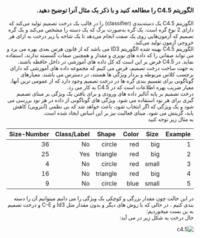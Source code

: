 <div dir="rtl">
  
### الگوریتم C4.5  را مطالعه کنید و با ذکر یک مثال آنرا توضیح دهید.  
  
  الگوریتم C4.5 یک دسته‌بندی (classifier) را در قالب یک درخت تصمیم تولید می‌کند که دارای 2 نوع گره است. یک گره به‌صورت برگ که یک دسته را مشخص می‌کند و یک گره تصمیم که آزمون‌هایی روی یک صفت انجام می‌دهد تا یک شاخه یا زیر درخت به ازای هر خروجی آزمون تولید می‌کند.
  <br/>
  الگوریتم C4.5 بهینه شده الگوریتم ID3 می باشد که از قانون هرس بعدی بهره می برد و می تواند صفاتی را که داده های نویزی و مقدار و همچنین صفات گسسته ندارند، استفاده نماید. در C4.5 فرض بر این است که کل داده های آموزشی در داخل حافظه باشند.
  <br/>
  به جهت ساخت درخت تصمیم، فرض می کنیم که مجموعه داده های آموزشی که دارای برچسب کلاس مربوطه و بردار ویژگی ها هستند، در دسترس می باشند. معیارهای گوناگونی برای تقسیم بندی گره ها در درخت تصمیم وجود دارد که از عمومی ترین آنها، معیار ضریب بهره اطلاعات است که در C4.5 به کار می رد.
  <br/>
  درخت تصمیم بر پایه آنالیز داده های ورودی و برای یافتن یک ویژگی بر مبنای تصمیم گیری برای هر نود استفاده می شود. ویژگی های گوناگونی از داده در هر نود بررسی می شود و یک ویژگی که اگر انتخاب شود، باعث خواهد شد که بی نظمی (آنتروپی) کاهش یابد، گزینش می شود. مبنای فعالیت نیز بر این اساس ایجاد شده است.
  <br/>
  به مثال زیر توجه کنید
  <br/>
  
|     Example    |     Size     |     Color    |     Shape       |     Class/Label    |Size-Number|
|----------------|--------------|--------------|-----------------|--------------------|-----------|
|     1          |     big      |     red      |     circle      |     No             |     36    |
|     2          |     big      |     red      |     triangle    |     Yes            |     25    |
|     3          |     small    |     red      |     circle      |     No             |     4     |
|     4          |     big      |     red      |     triangle    |     No             |     16    |
|     5          |     small    |     blue     |     circle      |     No             |     9     |
  
  در این حالت چون مقدار بزرگی و کوچکی یک ویژگی را می دانیم میتوانیم آن را دسته بندی کنیم ، در حالی که با روش های دیگر و بدون مقدار مثل  Id3  و C-E  و درخت تصمیم به بن بست میخوردیم:
  <br/>
  حال درخت به شکل زیر در می آید:
  
  ![c4.5](https://github.com/semnan-university-ai/machine-learning-class/blob/main/excersiecs/Eveaskari/Exc%20(21)/C4.5tree.JPG)
  
  
  
  </div>
